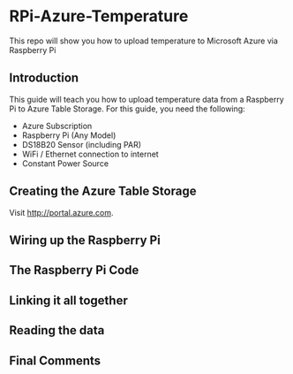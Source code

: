 # RPi-Azure-Temperature
This repo will show you how to upload temperature to Microsoft Azure via Raspberry Pi

## Introduction

This guide will teach you how to upload temperature data from a Raspberry Pi to Azure Table Storage. For this guide, you need the following:

- Azure Subscription
- Raspberry Pi (Any Model)
- DS18B20 Sensor (including PAR)
- WiFi / Ethernet connection to internet
- Constant Power Source

## Creating the Azure Table Storage

Visit http://portal.azure.com. 

## Wiring up the Raspberry Pi

## The Raspberry Pi Code

## Linking it all together

## Reading the data

## Final Comments
